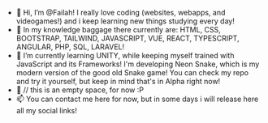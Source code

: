 - 👋 Hi, I’m @Failah! I really love coding (websites, webapps, and videogames!) and i keep learning new things studying every day!
- 👀 In my knowledge baggage there currently are: HTML, CSS, BOOTSTRAP, TAILWIND, JAVASCRIPT, VUE, REACT, TYPESCRIPT, ANGULAR, PHP, SQL, LARAVEL!
- 🌱 I’m currently learning UNITY, while keeping myself trained with JavaScript and its Frameworks!
      I'm developing Neon Snake, which is my modern version of the good old Snake game! You can check my repo and try it yourself, but keep in mind that's in Alpha right        now!
- 💞️ // this is an empty space, for now :P
- 📫 You can contact me here for now, but in some days i will release here all my social links!

<!---
Failah/Failah is a ✨ special ✨ repository because its `README.md` (this file) appears on your GitHub profile.
You can click the Preview link to take a look at your changes.
--->
